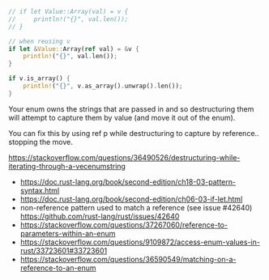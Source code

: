 ```rust
// if let Value::Array(val) = v {
//     println!("{}", val.len());
// }

// when reusing v
if let &Value::Array(ref val) = &v {
    println!("{}", val.len());
}

if v.is_array() {
    println!("{}", v.as_array().unwrap().len());
}
```

Your enum owns the strings that are passed in and so destructuring them will attempt to capture them by value (and move it out of the enum).

You can fix this by using ref p while destructuring to capture by reference.. stopping the move.

https://stackoverflow.com/questions/36490526/destructuring-while-iterating-through-a-vecenumstring

- https://doc.rust-lang.org/book/second-edition/ch18-03-pattern-syntax.html
- https://doc.rust-lang.org/book/second-edition/ch06-03-if-let.html
- non-reference pattern used to match a reference (see issue #42640) https://github.com/rust-lang/rust/issues/42640
- https://stackoverflow.com/questions/37267060/reference-to-parameters-within-an-enum
- https://stackoverflow.com/questions/9109872/access-enum-values-in-rust/33723601#33723601
- https://stackoverflow.com/questions/36590549/matching-on-a-reference-to-an-enum